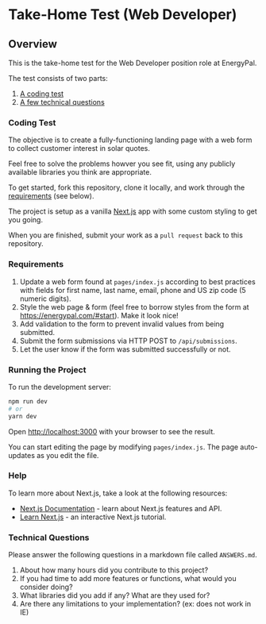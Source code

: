 # Take-Home Test (Web Developer)

## Overview
This is the take-home test for the Web Developer position role at EnergyPal.

The test consists of two parts:
1. [A coding test](#coding-test)
2. [A few technical questions](#technical-questions)

### Coding Test

The objective is to create a fully-functioning landing page with a web form to collect customer interest in solar quotes. 

Feel free to solve the problems howver you see fit, using any publicly available libraries you think are appropriate.

To get started, fork this repository, clone it locally, and work through the [requirements](#requirements) (see below).

The project is setup as a vanilla [Next.js](https://nextjs.org/) app with some custom styling to get you going.

When you are finished, submit your work as a `pull request` back to this repository.

### Requirements

1. Update a web form found at `pages/index.js` according to best practices with fields for first name, last name, email, phone and US zip code (5 numeric digits).
2. Style the web page & form (feel free to borrow styles from the form at https://energypal.com/#start). Make it look nice!
3. Add validation to the form to prevent invalid values from being submitted.
4. Submit the form submissions via HTTP POST to `/api/submissions`.
5. Let the user know if the form was submitted successfully or not.

### Running the Project

To run the development server:

```bash
npm run dev
# or
yarn dev
```

Open [http://localhost:3000](http://localhost:3000) with your browser to see the result.

You can start editing the page by modifying `pages/index.js`. The page auto-updates as you edit the file.

### Help

To learn more about Next.js, take a look at the following resources:

- [Next.js Documentation](https://nextjs.org/docs) - learn about Next.js features and API.
- [Learn Next.js](https://nextjs.org/learn) - an interactive Next.js tutorial.

### Technical Questions

Please answer the following questions in a markdown file called `ANSWERS.md`.

1. About how many hours did you contribute to this project?
2. If you had time to add more features or functions, what would you consider doing?
3. What libraries did you add if any? What are they used for?
4. Are there any limitations to your implementation? (ex: does not work in IE)
